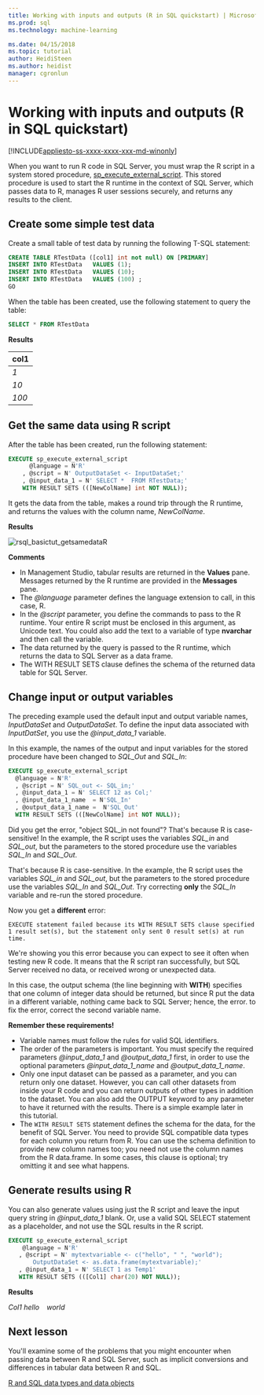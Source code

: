 ```yaml
---
title: Working with inputs and outputs (R in SQL quickstart) | Microsoft Docs
ms.prod: sql
ms.technology: machine-learning

ms.date: 04/15/2018  
ms.topic: tutorial
author: HeidiSteen
ms.author: heidist
manager: cgronlun
---
```

# Working with inputs and outputs (R in SQL quickstart)
[!INCLUDE[appliesto-ss-xxxx-xxxx-xxx-md-winonly](../../includes/appliesto-ss-xxxx-xxxx-xxx-md-winonly.md)]

When you want to run R code in SQL Server, you must wrap the R script in a system stored procedure, [sp_execute_external_script](../../relational-databases/system-stored-procedures/sp-execute-external-script-transact-sql.md). This stored procedure is used to start the R runtime in the context of SQL Server, which passes data to R, manages R user sessions securely, and returns any results to the client.

## <a name="bkmk_SSMSBasics"></a>Create some simple test data

Create a small table of test data by running the following T-SQL statement:

```sql
CREATE TABLE RTestData ([col1] int not null) ON [PRIMARY]
INSERT INTO RTestData   VALUES (1);
INSERT INTO RTestData   VALUES (10);
INSERT INTO RTestData   VALUES (100) ;
GO
```

When the table has been created, use the following statement to query the table:
  
```sql
SELECT * FROM RTestData
```

**Results**

|col1|
|------|
|*1*|
|*10*|
|*100*|

## Get the same data using R script

After the table has been created, run the following statement:

```sql
EXECUTE sp_execute_external_script
      @language = N'R'
    , @script = N' OutputDataSet <- InputDataSet;'
    , @input_data_1 = N' SELECT *  FROM RTestData;'
    WITH RESULT SETS (([NewColName] int NOT NULL));
```

It gets the data from the table, makes a round trip through the R runtime, and returns the values with the column name, *NewColName*.

**Results**

![rsql_basictut_getsamedataR](media/rsql-basictut-getsamedatar.PNG)


**Comments**

+ In Management Studio, tabular results are returned in the **Values** pane. Messages returned by the R runtime are provided in the **Messages** pane.
+ The *@language* parameter defines the language extension to call, in this case, R.
+ In the *@script* parameter, you define the commands to pass to the R runtime. Your entire R script must be enclosed in this argument, as Unicode text. You could also add the text to a variable of type **nvarchar** and then call the variable.
+ The data returned by the query is passed to the R runtime, which returns the data to SQL Server as a data frame.
+ The WITH RESULT SETS clause defines the schema of the returned data table for SQL Server.

## Change input or output variables

The preceding example used the default input and output variable names, _InputDataSet_ and _OutputDataSet_. To define the input data associated with  _InputDatSet_, you use the *@input_data_1*  variable.

In this example, the names of the output and input variables for the stored procedure have been changed to *SQL_Out* and *SQL_In*:

```sql
EXECUTE sp_execute_external_script
  @language = N'R'
  , @script = N' SQL_out <- SQL_in;'
  , @input_data_1 = N' SELECT 12 as Col;'
  , @input_data_1_name  = N'SQL_In'
  , @output_data_1_name =  N'SQL_Out'
  WITH RESULT SETS (([NewColName] int NOT NULL));
```

Did you get the error, "object SQL\_in not found"? That's because R is case-sensitive! In the example, the R script uses the variables *SQL_in* and *SQL_out*, but the parameters to the stored procedure use the variables *SQL_In* and *SQL_Out*.

That's because R is case-sensitive. In the example, the R script uses the variables *SQL_in* and *SQL_out*, but the parameters to the stored procedure use the variables *SQL_In* and *SQL_Out*.
Try correcting **only** the *SQL_In* variable and re-run the stored procedure.

Now you get a **different** error:

```Error
EXECUTE statement failed because its WITH RESULT SETS clause specified 1 result set(s), but the statement only sent 0 result set(s) at run time.
```

We're showing you this error because you can expect to see it often when testing new R code. It means that the R script ran successfully, but SQL Server received no data, or received wrong or unexpected data.

In this case, the output schema (the line beginning with **WITH**) specifies that one column of integer data should be returned, but since R put the data in a different variable, nothing came back to SQL Server; hence, the error. to fix the error, correct the second variable name.

**Remember these requirements!**

- Variable names must follow the rules for valid SQL identifiers.
- The order of the parameters is important. You must specify the required parameters *@input_data_1* and *@output_data_1* first, in order to use the optional parameters *@input_data_1_name* and *@output_data_1_name*.
- Only one input dataset can be passed as a parameter, and you can return only one dataset. However, you can call other datasets from inside your R code and you can return outputs of other types in addition to the dataset. You can also add the OUTPUT keyword to any parameter to have it returned with the results. There is a simple example later in this tutorial.
- The `WITH RESULT SETS` statement defines the schema for the data, for the benefit of SQL Server. You need to provide SQL compatible data types for each column you return from R. You can use the schema definition to provide new column names too; you need not use the column names from the R data.frame. In some cases, this clause is optional; try omitting it and see what happens.

## Generate results using R

You can also generate values using just the R script and leave the input query string in _@input_data_1_ blank. Or, use a valid SQL SELECT statement as a placeholder, and not use the SQL results in the R script.

```sql
EXECUTE sp_execute_external_script
    @language = N'R'
   , @script = N' mytextvariable <- c("hello", " ", "world");
       OutputDataSet <- as.data.frame(mytextvariable);'
   , @input_data_1 = N' SELECT 1 as Temp1'
   WITH RESULT SETS (([Col1] char(20) NOT NULL));
```

**Results**

*Col1*
*hello*
<code>   </code>
*world*

## Next lesson

You'll examine some of the problems that you might encounter when passing data between R and SQL Server, such as implicit conversions and differences in tabular data between R and SQL.

[R and SQL data types and data objects](../tutorials/rtsql-r-and-sql-data-types-and-data-objects.md)
